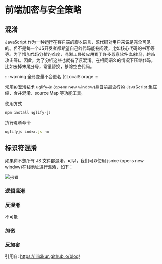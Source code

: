 # 前端加密与安全策略
## 混淆
JavaScript 作为一种运行在客户端的脚本语言，源代码对用户来说是完全可见的。但不是每一个JS开发者都希望自己的代码能被阅读，比如核心代码的书写等等。为了增加代码分析的难度，混淆工具被应用到了许多恶意软件(如挂马，跨站攻击等)。因此，为了分析这些也就有了反混淆。在相同语义的情况下压缩代码，比如去掉末尾分号，常量替换，移除空白代码。

::: warning
全局变量不会更名 如LocalStorage
:::



常用的混淆技术 uglify-js (opens new window)是目前最流行的 JavaScript 集压缩、合并混淆、source Map 等功能工具。

使用方式
```js
npm install uglify-js
```


执行混淆命令
```js
uglifyjs index.js -m
```


## 标识符混淆
如果你不想所有 JS 文件都混淆，可以，我们可以使用 jsnice (opens new window)在线地址进行混淆，如下：

<img :src="$withBase('/safe1.png')" alt="报错">

### 逻辑混淆
### 反混淆
不可能

### 加密
### 反加密

引用自: <https://lilixikun.github.io/blog/>